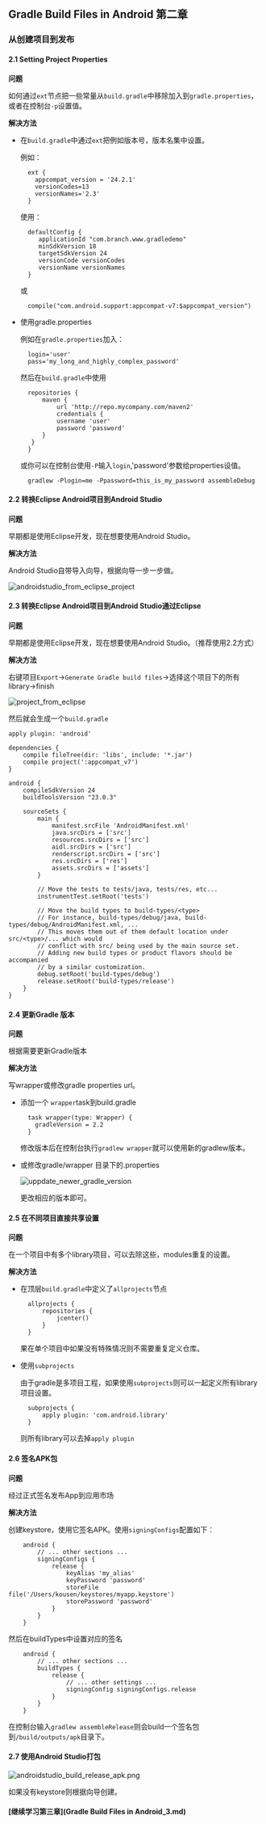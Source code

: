 ## Gradle Build Files in Android 第二章

### 从创建项目到发布

#### 2.1 Setting Project Properties

**问题**

如何通过`ext`节点把一些常量从`build.gradle`中移除加入到`gradle.properties`，或者在控制台`-p`设置值。

**解决方法**

* 在`build.gradle`中通过`ext`把例如版本号，版本名集中设置。

	例如：


		ext {
		  appcompat_version = '24.2.1'
		  versionCodes=13
		  versionNames='2.3'
		}

	使用：

		defaultConfig {
		   applicationId "com.branch.www.gradledemo"
		   minSdkVersion 18
		   targetSdkVersion 24
		   versionCode versionCodes
		   versionName versionNames
		}

	或

		compile("com.android.support:appcompat-v7:$appcompat_version")

* 使用gradle.properties

	例如在`gradle.properties`加入：

		login='user'
		pass='my_long_and_highly_complex_password'

	然后在`build.gradle`中使用

		repositories {
			maven {
				url 'http://repo.mycompany.com/maven2'
				credentials {
				username 'user'
				password 'password'
			}
		 }
		}

	或你可以在控制台使用`-P`输入`login`,'password'参数给properties设值。

		gradlew -Plogin=me -Ppassword=this_is_my_password assembleDebug

    
#### 2.2 转换Eclipse Android项目到Android Studio

**问题**

早期都是使用Eclipse开发，现在想要使用Android Studio。

**解决方法**

Android Studio自带导入向导，根据向导一步一步做。

![androidstudio_from_eclipse_project](https://raw.githubusercontent.com/goodbranch/AndroidNote/master/note/gradle/androidstudio_from_eclipse_project.png)

#### 2.3 转换Eclipse Android项目到Android Studio通过Eclipse

**问题**

早期都是使用Eclipse开发，现在想要使用Android Studio。（推荐使用2.2方式）

**解决方法**

右键项目`Export`->`Generate Gradle build files`->选择这个项目下的所有library->finish

![project_from_eclipse](https://raw.githubusercontent.com/goodbranch/AndroidNote/master/note/gradle/project_from_eclipse.png)

然后就会生成一个`build.gradle`

	apply plugin: 'android'

	dependencies {
	    compile fileTree(dir: 'libs', include: '*.jar')
	    compile project(':appcompat_v7')
	}

	android {
	    compileSdkVersion 24
	    buildToolsVersion "23.0.3"

	    sourceSets {
	        main {
	            manifest.srcFile 'AndroidManifest.xml'
	            java.srcDirs = ['src']
	            resources.srcDirs = ['src']
	            aidl.srcDirs = ['src']
	            renderscript.srcDirs = ['src']
	            res.srcDirs = ['res']
	            assets.srcDirs = ['assets']
	        }

	        // Move the tests to tests/java, tests/res, etc...
	        instrumentTest.setRoot('tests')

	        // Move the build types to build-types/<type>
	        // For instance, build-types/debug/java, build-types/debug/AndroidManifest.xml, ...
	        // This moves them out of them default location under src/<type>/... which would
	        // conflict with src/ being used by the main source set.
	        // Adding new build types or product flavors should be accompanied
	        // by a similar customization.
	        debug.setRoot('build-types/debug')
	        release.setRoot('build-types/release')
	    }
	}

#### 2.4 更新Gradle 版本

**问题**

根据需要更新Gradle版本

**解决方法**

写wrapper或修改gradle properties url。

* 添加一个 `wrapper`task到build.gradle

		task wrapper(type: Wrapper) {
		  gradleVersion = 2.2
		}

	修改版本后在控制台执行`gradlew wrapper`就可以使用新的gradlew版本。

* 或修改gradle/wrapper 目录下的.properties

	![uppdate_newer_gradle_version](https://raw.githubusercontent.com/goodbranch/AndroidNote/master/note/gradle/uppdate_newer_gradle_version.png)

	更改相应的版本即可。

#### 2.5 在不同项目直接共享设置

**问题**

在一个项目中有多个library项目，可以去除这些，modules重复的设置。

**解决方法**

* 在顶层`build.gradle`中定义了`allprojects`节点

		allprojects {
			repositories {
				jcenter()
			}
		}

	果在单个项目中如果没有特殊情况则不需要重复定义仓库。

* 使用`subprojects`

	由于gradle是多项目工程，如果使用`subprojects`则可以一起定义所有library项目设置。

		subprojects {
			apply plugin: 'com.android.library'
		}
	
	则所有library可以去掉`apply plugin`

#### 2.6 签名APK包

**问题**

经过正式签名发布App到应用市场

**解决方法**

创建keystore，使用它签名APK。使用`signingConfigs`配置如下：

		android {
			// ... other sections ...
			signingConfigs {
				release {
					keyAlias 'my_alias'
					keyPassword 'password'
					storeFile file('/Users/kousen/keystores/myapp.keystore')
					storePassword 'password'
				}
			}
		}

然后在buildTypes中设置对应的签名

		android {
			// ... other sections ...
			buildTypes {
				release {
					// ... other settings ...
					signingConfig signingConfigs.release
				}
			}
		}

在控制台输入`gradlew assembleRelease`则会build一个签名包到`/build/outputs/apk`目录下。

#### 2.7 使用Android Studio打包

![androidstudio_build_release_apk.png](https://raw.githubusercontent.com/goodbranch/AndroidNote/master/note/gradle/androidstudio_build_release_apk.png)

如果没有keystore则根据向导创建。

#### [继续学习第三章](Gradle Build Files in Android_3.md)